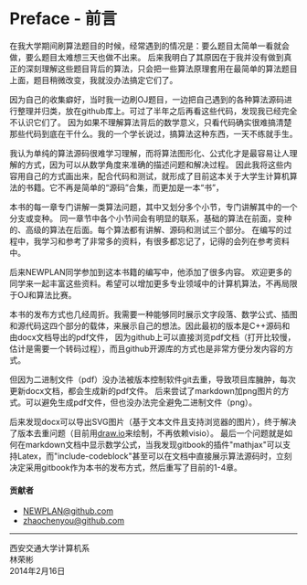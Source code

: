 # Preface - 前言

在我大学期间刷算法题目的时候，经常遇到的情况是：要么题目太简单一看就会做，要么题目太难想三天也做不出来。
后来我明白了其原因在于我并没有做到真正的深刻理解这些题目背后的算法，只会把一些算法原理套用在最简单的算法题目上面，题目稍微改变，我就没办法搞定它们了。

因为自己的收集癖好，当时我一边刷OJ题目，一边把自己遇到的各种算法源码进行整理并归类，放在github库上。可过了半年之后再看这些代码，发现我已经完全不认识它们了。
因为如果不理解算法背后的数学意义，只看代码确实很难搞清楚那些代码到底在干什么。我的一个学长说过，搞算法这种东西，一天不练就手生。

我认为单纯的算法源码很难学习理解，而将算法图形化、公式化才是最容易让人理解的方式，因为可以从数学角度来准确的描述问题和解决过程。
因此我将这些内容用自己的方式画出来，配合代码和测试，就形成了目前这本关于大学生计算机算法的书籍。它不再是简单的“源码”合集，而更加是一本“书”，

本书的每一章专门讲解一类算法问题，其中又划分多个小节，专门讲解其中的一个分支或变种。
同一章节中各个小节间会有明显的联系，基础的算法在前面，变种的、高级的算法在后面。每个算法都有讲解、源码和测试三个部分。
在编写的过程中，我学习和参考了非常多的资料，有很多都忘记了，记得的会列在参考资料中。

后来NEWPLAN同学参加到这本书籍的编写中，他添加了很多内容。
欢迎更多的同学来一起丰富这些资料。希望可以增加更多专业领域中的计算机算法，不再局限于OJ和算法比赛。

本书的发布方式也几经周折。我需要一种能够同时展示文字段落、数学公式、插图和源代码这四个部分的载体，来展示自己的想法。因此最初的版本是C++源码和由docx文档导出的pdf文件，
因为github上可以直接浏览pdf文档（打开比较慢，估计是需要一个转码过程），而且github开源库的方式也是非常方便分发内容的方式。

但因为二进制文件（pdf）没办法被版本控制软件git去重，导致项目库臃肿，每次更新docx文档，都会生成新的pdf文件。
后来尝试了markdown加png图片的方式。可以避免生成pdf文件，但也没办法完全避免二进制文件（png）。

后来发现docx可以导出SVG图片（基于文本文件且支持浏览器的图片），终于解决了版本去重问题（目前用[draw.io](https://www.draw.io/)来绘制，不再依赖visio）。
最后一个问题就是如何在markdown文档中显示数学公式，当我发现gitbook的插件"mathjax"可以支持Latex，而"include-codeblock"甚至可以在文档中直接展示算法源码时，立刻决定采用gitbook作为本书的发布方式，然后重写了目前的1-4章。


#### 贡献者

* NEWPLAN@github.com
* zhaochenyou@github.com

--------

西安交通大学计算机系 <br>
林荣彬 <br>
2014年2月16日 <br>
